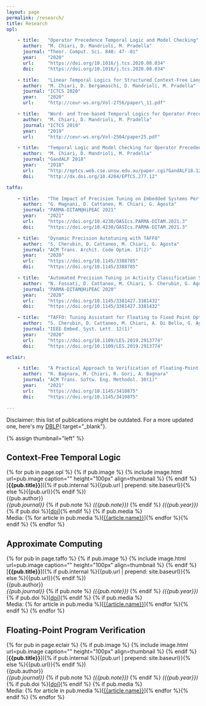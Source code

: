 ```yaml
---
layout: page
permalink: /research/
title: Research
opl:

    - title:   "Operator Precedence Temporal Logic and Model Checking"
      author:  "M. Chiari, D. Mandrioli, M. Pradella"
      journal: "Theor. Comput. Sci. 848: 47--81"
      year:    "2020"
      url:     "https://doi.org/10.1016/j.tcs.2020.08.034"
      doi:     "https://doi.org/10.1016/j.tcs.2020.08.034"

    - title:   "Linear Temporal Logics for Structured Context-Free Languages"
      author:  "M. Chiari, D. Bergamaschi, D. Mandrioli, M. Pradella"
      journal: "ICTCS 2020"
      year:    "2020"
      url:     "http://ceur-ws.org/Vol-2756/paper\_11.pdf"

    - title:   "Word- and Tree-based Temporal Logics for Operator Precedence Languages"
      author:  "M. Chiari, D. Mandrioli, M. Pradella"
      journal: "ICTCS 2019"
      year:    "2019"
      url:     "http://ceur-ws.org/Vol-2504/paper25.pdf"

    - title:   "Temporal Logic and Model Checking for Operator Precedence Languages"
      author:  "M. Chiari, D. Mandrioli, M. Pradella"
      journal: "GandALF 2018"
      year:    "2018"
      url:     "http://eptcs.web.cse.unsw.edu.au/paper.cgi?GandALF18.12"
      doi:     "http://dx.doi.org/10.4204/EPTCS.277.12"

taffo:

    - title:   "The Impact of Precision Tuning on Embedded Systems Performance: A Case Study on Field-Oriented Control"
      author:  "G. Magnani, D. Cattaneo, M. Chiari, G. Agosta"
      journal: "PARMA-DITAM@HiPEAC 2021"
      year:    "2021"
      url:     "https://doi.org/10.4230/OASIcs.PARMA-DITAM.2021.3"
      doi:     "https://doi.org/10.4230/OASIcs.PARMA-DITAM.2021.3"

    - title:   "Dynamic Precision Autotuning with TAFFO"
      author:  "S. Cherubin, D. Cattaneo, M. Chiari, G. Agosta"
      journal: "ACM Trans. Archit. Code Optim. 17(2)"
      year:    "2020"
      url:     "https://doi.org/10.1145/3388785"
      doi:     "https://doi.org/10.1145/3388785"

    - title:   "Automated Precision Tuning in Activity Classification Systems: A Case Study"
      author:  "N. Fossati, D. Cattaneo, M. Chiari, S. Cherubin, G. Agosta"
      journal: "PARMA-DITAM@HiPEAC 2020"
      year:    "2020"
      url:     "https://doi.org/10.1145/3381427.3381432"
      doi:     "https://doi.org/10.1145/3381427.3381432"

    - title:   "TAFFO: Tuning Assistant for Floating to Fixed Point Optimization"
      author:  "S. Cherubin, D. Cattaneo, M. Chiari, A. Di Bello, G. Agosta"
      journal: "IEEE Embed. Syst. Lett. 12(1)"
      year:    "2020"
      url:     "https://doi.org/10.1109/LES.2019.2913774"
      doi:     "https://doi.org/10.1109/LES.2019.2913774"

eclair:

    - title:   "A Practical Approach to Verification of Floating-Point C/C++ Programs with math.h/cmath Functions"
      author:  "R. Bagnara, M. Chiari, R. Gori, A. Bagnara"
      journal: "ACM Trans. Softw. Eng. Methodol. 30(1)"
      year:    "2021"
      url:     "https://doi.org/10.1145/3410875"
      doi:     "https://doi.org/10.1145/3410875"

---
```


Disclaimer: this list of publications might be outdated.
For a more updated one, here's my [DBLP](https://dblp1.uni-trier.de/pers/hd/c/Chiari:Michele){:target="_blank"}.

{% assign thumbnail="left" %}


## Context-Free Temporal Logic

{% for pub in page.opl %}
{% if pub.image %}
{% include image.html url=pub.image caption="" height="100px" align=thumbnail %}
{% endif %}
[**{{pub.title}}**]({% if pub.internal %}{{pub.url | prepend: site.baseurl}}{% else %}{{pub.url}}{% endif %})<br />
{{pub.author}}<br />
*{{pub.journal}}*
{% if pub.note %} *({{pub.note}})*
{% endif %} *({{pub.year}})* {% if pub.doi %}[[doi]({{pub.doi}})]{% endif %}
{% if pub.media %}<br />Media: {% for article in pub.media %}[[{{article.name}}]({{article.url}})]{% endfor %}{% endif %}
{% endfor %}


## Approximate Computing

{% for pub in page.taffo %}
{% if pub.image %}
{% include image.html url=pub.image caption="" height="100px" align=thumbnail %}
{% endif %}
[**{{pub.title}}**]({% if pub.internal %}{{pub.url | prepend: site.baseurl}}{% else %}{{pub.url}}{% endif %})<br />
{{pub.author}}<br />
*{{pub.journal}}*
{% if pub.note %} *({{pub.note}})*
{% endif %} *({{pub.year}})* {% if pub.doi %}[[doi]({{pub.doi}})]{% endif %}
{% if pub.media %}<br />Media: {% for article in pub.media %}[[{{article.name}}]({{article.url}})]{% endfor %}{% endif %}
{% endfor %}


## Floating-Point Program Verification

{% for pub in page.eclair %}
{% if pub.image %}
{% include image.html url=pub.image caption="" height="100px" align=thumbnail %}
{% endif %}
[**{{pub.title}}**]({% if pub.internal %}{{pub.url | prepend: site.baseurl}}{% else %}{{pub.url}}{% endif %})<br />
{{pub.author}}<br />
*{{pub.journal}}*
{% if pub.note %} *({{pub.note}})*
{% endif %} *({{pub.year}})* {% if pub.doi %}[[doi]({{pub.doi}})]{% endif %}
{% if pub.media %}<br />Media: {% for article in pub.media %}[[{{article.name}}]({{article.url}})]{% endfor %}{% endif %}
{% endfor %}
